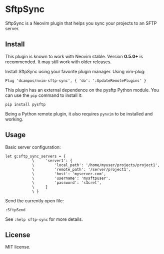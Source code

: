 # SftpSync

SftpSync is a Neovim plugin that helps you sync your projects to an SFTP
server.

## Install

This plugin is known to work with Neovim stable. Version **0.5.0+** is
recommended. It may still work with older releases.

Install SftpSync using your favorite plugin manager. Using vim-plug:

```vim
Plug 'dcampos/nvim-sftp-sync', { 'do': ':UpdateRemotePlugins' }
```

This plugin has an external dependence on the pysftp Python module. You can use
the `pip` command to install it:

```
pip install pysftp
```

Being a Python remote plugin, it also requires `pynvim` to be installed and
working.

## Usage

Basic server configuration:

```
let g:sftp_sync_servers = {
            \     'server1': {
            \         'local_path': '/home/myuser/projects/project1',
            \         'remote_path': '/server/project1',
            \         'host': 'myserver.com',
            \         'username': 'mysftpuser',
            \         'password': 's3cret',
            \     }
            \ }
```

Send the currently open file:

```
:SftpSend
```

See `:help sftp-sync` for more details.

## License

MIT license.
